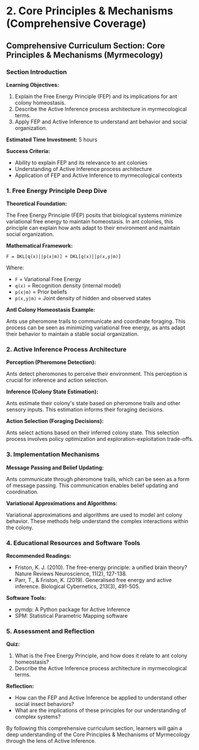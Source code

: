 # 2. Core Principles & Mechanisms (Comprehensive Coverage)

## Comprehensive Curriculum Section: Core Principles & Mechanisms (Myrmecology)

### Section Introduction

**Learning Objectives:**

1. Explain the Free Energy Principle (FEP) and its implications for ant colony homeostasis.
2. Describe the Active Inference process architecture in myrmecological terms.
3. Apply FEP and Active Inference to understand ant behavior and social organization.

**Estimated Time Investment:** 5 hours

**Success Criteria:**

- Ability to explain FEP and its relevance to ant colonies
- Understanding of Active Inference process architecture
- Application of FEP and Active Inference to myrmecological contexts

### 1. Free Energy Principle Deep Dive

**Theoretical Foundation:**

The Free Energy Principle (FEP) posits that biological systems minimize variational free energy to maintain homeostasis. In ant colonies, this principle can explain how ants adapt to their environment and maintain social organization.

**Mathematical Framework:**

```mathematical
F = DKL[q(x)||p(x|m)] + DKL[q(x)||p(x,y|m)]
```

Where:

- `F` = Variational Free Energy
- `q(x)` = Recognition density (internal model)
- `p(x|m)` = Prior beliefs
- `p(x,y|m)` = Joint density of hidden and observed states

**Antl Colony Homeostasis Example:**

Ants use pheromone trails to communicate and coordinate foraging. This process can be seen as minimizing variational free energy, as ants adapt their behavior to maintain a stable social organization.

### 2. Active Inference Process Architecture

**Perception (Pheromone Detection):**

Ants detect pheromones to perceive their environment. This perception is crucial for inference and action selection.

**Inference (Colony State Estimation):**

Ants estimate their colony's state based on pheromone trails and other sensory inputs. This estimation informs their foraging decisions.

**Action Selection (Foraging Decisions):**

Ants select actions based on their inferred colony state. This selection process involves policy optimization and exploration-exploitation trade-offs.

### 3. Implementation Mechanisms

**Message Passing and Belief Updating:**

Ants communicate through pheromone trails, which can be seen as a form of message passing. This communication enables belief updating and coordination.

**Variational Approximations and Algorithms:**

Variational approximations and algorithms are used to model ant colony behavior. These methods help understand the complex interactions within the colony.

### 4. Educational Resources and Software Tools

**Recommended Readings:**

- Friston, K. J. (2010). The free-energy principle: a unified brain theory? Nature Reviews Neuroscience, 11(2), 127-138.
- Parr, T., & Friston, K. (2019). Generalised free energy and active inference. Biological Cybernetics, 213(3), 491-505.

**Software Tools:**

- pymdp: A Python package for Active Inference
- SPM: Statistical Parametric Mapping software

### 5. Assessment and Reflection

**Quiz:**

1. What is the Free Energy Principle, and how does it relate to ant colony homeostasis?
2. Describe the Active Inference process architecture in myrmecological terms.

**Reflection:**

- How can the FEP and Active Inference be applied to understand other social insect behaviors?
- What are the implications of these principles for our understanding of complex systems?

By following this comprehensive curriculum section, learners will gain a deep understanding of the Core Principles & Mechanisms of Myrmecology through the lens of Active Inference.